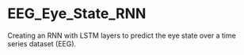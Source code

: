 # EEG_Eye_State_RNN
Creating an RNN with LSTM layers to predict the eye state over a time series dataset (EEG).

